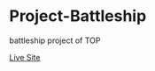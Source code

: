 # Project-Battleship
battleship project of TOP

[Live Site](https://xubuntuwu.github.io/Project-Battleship/)
